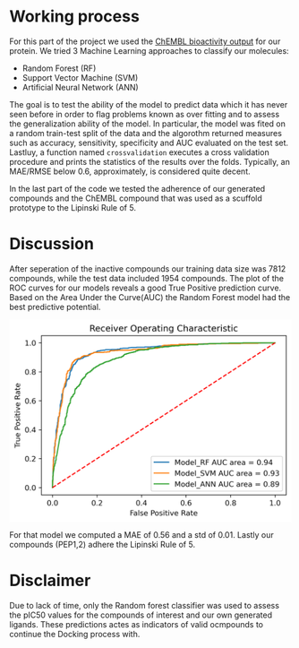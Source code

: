  # Working process

For this part of the project we used the [ChEMBL bioactivity output](https://www.ebi.ac.uk/chembl/g/#browse/activities/filter/target_chembl_id%3ACHEMBL204) for our protein. We tried 3 Machine Learning approaches to classify our molecules:

* Random Forest (RF)
* Support Vector Machine (SVM) 
* Artificial Neural Network (ANN)

The goal is to test the ability of the model to predict data which it has never seen  before in order to flag problems known as over fitting and to assess the generalization ability of the model. In particular, the model was fited on a random train-test split of the data and the algorothm returned measures such as accuracy, sensitivity, specificity and AUC evaluated on the test set. Lastluy, a function named `crossvalidation` executes a cross validation procedure and prints the statistics of the results over the folds. Typically, an MAE/RMSE below 0.6, approximately, is considered quite decent.

In the last part of the code we tested the adherence of our generated compounds and the ChEMBL compound that was used as a scuffold prototype to the Lipinski Rule of 5.

# Discussion

After seperation of the inactive compounds our training data size was 7812 compounds, while the test data included 1954 compounds. The plot of the ROC curves for our models reveals a good True Positive prediction curve. Based on the Area Under the Curve(AUC) the Random Forest model had the best predictive potential.

<div align="center">
<img width="600" img align="center" alt="image" src="https://github.com/pantmarag/PEP_project/blob/5988792d606854ebd532508fe523af01afad9d16/Machine%20Learning%20Model/roc_auc.png" >
</div>

For that model we computed a MAE of 0.56 	and a std  of 0.01.
Lastly our compounds (PEP1,2) adhere the Lipinski Rule of 5.

# Disclaimer

Due to lack of time, only the Random forest classifier was used to assess the pIC50 values for the compounds of interest and our own generated ligands. These predictions actes as indicators of valid ocmpounds to continue the Docking process with.

